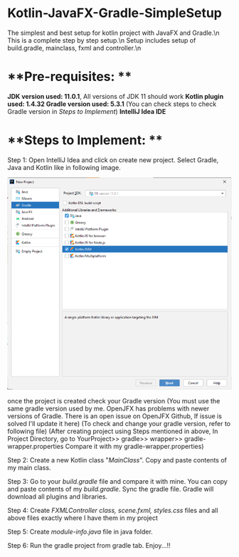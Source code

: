 # Kotlin-JavaFX-Gradle-SimpleSetup
The simplest and best setup for kotlin project with JavaFX and Gradle.\n
This is a complete step by step setup.\n
Setup includes setup of build.gradle, mainclass, fxml and controller.\n

# **Pre-requisites: **
**JDK version used: 11.0.1**, All versions of JDK 11 should work
**Kotlin plugin used: 1.4.32
Gradle version used: 5.3.1**
(You can check steps to check Gradle version in _Steps to Implement_)
**IntelliJ Idea IDE**

# **Steps to Implement: **
Step 1: Open IntelliJ Idea and click on create new project.
Select Gradle, Java and Kotlin like in following image.

![img.png](img.png)

once the project is created check your Gradle version
(You must use the same gradle version used by me. OpenJFX has problems with newer versions of Gradle.
There is an open issue on OpenJFX Github, If issue is solved I'll update it here)
(To check and change your gradle version, refer to following file)
(After creating project using Steps mentioned in above,
In Project Directory, go to YourProject>> gradle>> wrapper>> gradle-wrapper.properties
Compare it with my gradle-wrapper.properties)

Step 2: Create a new Kotlin class "_MainClass_". Copy and paste contents of my main class.

Step 3: Go to your _build.gradle_ file and compare it with mine. You can copy and paste contents of my _build.gradle_.
Sync the gradle file. Gradle will download all plugins and libraries.

Step 4: Create _FXMLController class, scene.fxml, styles.css_ files and all above files exactly where I have them in my project

Step 5: Create _module-info.java_ file in java folder.

Step 6: Run the gradle project from gradle tab. Enjoy...!!
